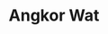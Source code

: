 ---
title: Angkor Wat
category: blog
lat: 13.41248
lng: 103.85951
image: https://s3-us-west-2.amazonaws.com/travels2013/2014-01-15 18:26:56 PST.jpg
observation: 20140115182656PST
---